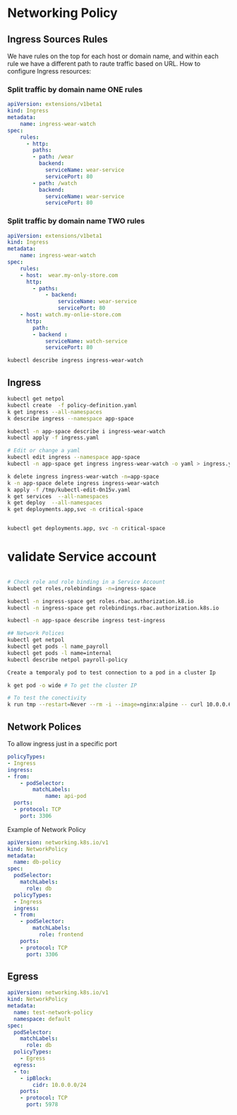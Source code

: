 # Networking Policy 

## Ingress Sources Rules
We have rules on the top for each host or domain name, and within each rule we have a different  path to raute traffic based on URL.
How to configure Ingress resources:


### Split traffic by domain name ONE rules

```yaml
apiVersion: extensions/v1beta1
kind: Ingress
metadata:
    name: ingress-wear-watch
spec:
    rules:
      - http: 
        paths:
        - path: /wear
          backend:
            serviceName: wear-service
            servicePort: 80
        - path: /watch
          backend:
            serviceName: wear-service
            servicePort: 80
```

### Split traffic by domain name TWO rules

```yaml
apiVersion: extensions/v1beta1
kind: Ingress
metadata:
    name: ingress-wear-watch
spec:
    rules:
    - host:  wear.my-only-store.com
      http:
        - paths:
            - backend:
                serviceName: wear-service
                servicePort: 80
    - host: watch.my-onlie-store.com
      http:
        path:
        - backend :
            serviceName: watch-service
            servicePort: 80
```

```bash
kubectl describe ingress ingress-wear-watch
```


## Ingress
```bash
kubectl get netpol
kubectl create  -f policy-definition.yaml
k get ingress --all-namespaces
k describe ingress --namespace app-space

kubectl -n app-space describe i ingress-wear-watch
kubectl apply -f ingress.yaml

# Edit or change a yaml
kubectl edit ingress --namespace app-space
kubectl -n app-space get ingress ingress-wear-watch -o yaml > ingress.yaml

k delete ingress ingress-wear-watch -n=app-space
k -n app-space delete ingress ingress-wear-watch
k apply -f /tmp/kubectl-edit-0n15v.yaml
k get services  --all-namespaces
k get deploy  --all-namespaces
k get deployments.app,svc -n critical-space


kubectl get deployments.app, svc -n critical-space
```

# validate Service account

```bash

# Check role and role binding in a Service Account
kubectl get roles,rolebindings -n=ingress-space

kubectl -n ingress-space get roles.rbac.authorization.k8.io
kubectl -n ingress-space get rolebindings.rbac.authorization.k8s.io

kubectl -n app-space describe ingress test-ingress

## Network Polices
kubectl get netpol
kubectl get pods -l name_payroll
kubectl get pods -l name=internal
kubectl describe netpol payroll-policy
```

```bash
Create a temporaly pod to test connection to a pod in a cluster Ip

k get pod -o wide # To get the cluster IP

# To test the conectivity
k run tmp --restart=Never --rm -i --image=nginx:alpine -- curl 10.0.0.67

```

## Network Polices

To allow ingress just in a specific port

```yaml
policyTypes:
- Ingress
ingress:
- from:
    - podSelector:
        matchLabels:
            name: api-pod
  ports:
  - protocol: TCP
    port: 3306  
```
Example of Network Policy

```yaml
apiVersion: networking.k8s.io/v1
kind: NetworkPolicy
metadata:
  name: db-policy
spec:
  podSelector:
    matchLabels:
      role: db
  policyTypes:
  - Ingress
  ingress:
  - from:
    - podSelector:
        matchLabels:
          role: frontend
    ports:
    - protocol: TCP
      port: 3306
```


## Egress

```yaml
apiVersion: networking.k8s.io/v1
kind: NetworkPolicy
metadata:
  name: test-network-policy
  namespace: default
spec:
  podSelector:
    matchLabels:
      role: db
  policyTypes:
    - Egress
  egress:
  - to:
    - ipBlock:
        cidr: 10.0.0.0/24
    ports:
    - protocol: TCP
      port: 5978

```

